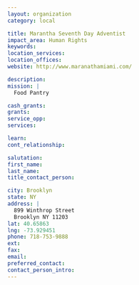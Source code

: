 ```yaml
---
layout: organization
category: local

title: Marantha Seventh Day Adventist
impact_area: Human Rights
keywords: 
location_services: 
location_offices: 
website: http://www.maranathamiami.com/

description: 
mission: |
  Food Pantry

cash_grants: 
grants: 
service_opp: 
services: 

learn: 
cont_relationship: 

salutation: 
first_name: 
last_name: 
title_contact_person: 

city: Brooklyn
state: NY
address: |
  899 Winthrop Street     
  Brooklyn NY 11203
lat: 40.65863
lng: -73.929451
phone: 718-753-9888
ext: 
fax: 
email: 
preferred_contact: 
contact_person_intro: 
---
```

